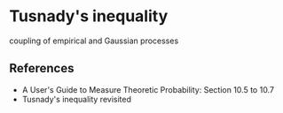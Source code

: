 # Tusnady's inequality

coupling of empirical and Gaussian processes


## References

* A User's Guide to Measure Theoretic Probability: Section 10.5 to 10.7
* Tusnady's inequality revisited
